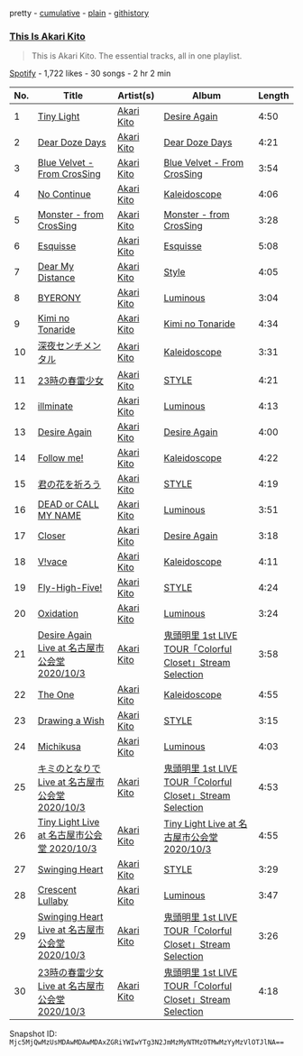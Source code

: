 pretty - [cumulative](/playlists/cumulative/37i9dQZF1DZ06evO3r997y.md) - [plain](/playlists/plain/37i9dQZF1DZ06evO3r997y) - [githistory](https://github.githistory.xyz/mackorone/spotify-playlist-archive/blob/main/playlists/plain/37i9dQZF1DZ06evO3r997y)

### [This Is Akari Kito](https://open.spotify.com/playlist/37i9dQZF1DZ06evO3r997y)

> This is Akari Kito\. The essential tracks, all in one playlist.

[Spotify](https://open.spotify.com/user/spotify) - 1,722 likes - 30 songs - 2 hr 2 min

| No. | Title | Artist(s) | Album | Length |
|---|---|---|---|---|
| 1 | [Tiny Light](https://open.spotify.com/track/3nMWM6o4pD6lAkDRPdcqvh) | [Akari Kito](https://open.spotify.com/artist/5PFOljHpjdOGpyP34FGr8S) | [Desire Again](https://open.spotify.com/album/1TNoCgbem1kKPGUgZRH2AK) | 4:50 |
| 2 | [Dear Doze Days](https://open.spotify.com/track/5yBKXF9lRmyispie9cWrrB) | [Akari Kito](https://open.spotify.com/artist/5PFOljHpjdOGpyP34FGr8S) | [Dear Doze Days](https://open.spotify.com/album/674QP8fOfl3LYuwsMHlmtr) | 4:21 |
| 3 | [Blue Velvet \- From CrosSing](https://open.spotify.com/track/1stcaK4Jiau9TzqkxujW8C) | [Akari Kito](https://open.spotify.com/artist/5PFOljHpjdOGpyP34FGr8S) | [Blue Velvet \- From CrosSing](https://open.spotify.com/album/6mjKUEAq098eWWgu5qze1Q) | 3:54 |
| 4 | [No Continue](https://open.spotify.com/track/1t0A9qPEyOEW48bj3QiXgr) | [Akari Kito](https://open.spotify.com/artist/5PFOljHpjdOGpyP34FGr8S) | [Kaleidoscope](https://open.spotify.com/album/3TyoqTtXHujGQBJ9LAA32n) | 4:06 |
| 5 | [Monster \- from CrosSing](https://open.spotify.com/track/1Hv6sMKytVlsvVao1oErWd) | [Akari Kito](https://open.spotify.com/artist/5PFOljHpjdOGpyP34FGr8S) | [Monster \- from CrosSing](https://open.spotify.com/album/0m8OQ9Xl9id1RJ4uoZf9uQ) | 3:28 |
| 6 | [Esquisse](https://open.spotify.com/track/3ntiFciUGTZcTzheQz56h9) | [Akari Kito](https://open.spotify.com/artist/5PFOljHpjdOGpyP34FGr8S) | [Esquisse](https://open.spotify.com/album/4pVpioTvYdQ01Dt9u4INXw) | 5:08 |
| 7 | [Dear My Distance](https://open.spotify.com/track/2Hskil6dTjYz6bHF0WUIw9) | [Akari Kito](https://open.spotify.com/artist/5PFOljHpjdOGpyP34FGr8S) | [Style](https://open.spotify.com/album/4qiC4VYeLzUiRS06HUH47P) | 4:05 |
| 8 | [BYERONY](https://open.spotify.com/track/5SKv76eLYPRC14ww33LWNv) | [Akari Kito](https://open.spotify.com/artist/5PFOljHpjdOGpyP34FGr8S) | [Luminous](https://open.spotify.com/album/3SxUa56iUcYT2tl1FbNSJg) | 3:04 |
| 9 | [Kimi no Tonaride](https://open.spotify.com/track/38LULZ1VrM0u9p13WT7JlZ) | [Akari Kito](https://open.spotify.com/artist/5PFOljHpjdOGpyP34FGr8S) | [Kimi no Tonaride](https://open.spotify.com/album/23CWIjCLZrE3FfZbCRQ90A) | 4:34 |
| 10 | [深夜センチメンタル](https://open.spotify.com/track/1VFiqzQ8xiq7fdbM9q4kxN) | [Akari Kito](https://open.spotify.com/artist/5PFOljHpjdOGpyP34FGr8S) | [Kaleidoscope](https://open.spotify.com/album/7sUJB7RcSlzbww6NLR3TyU) | 3:31 |
| 11 | [23時の春雷少女](https://open.spotify.com/track/1LL34cI74PJCGJq6i3o5s1) | [Akari Kito](https://open.spotify.com/artist/5PFOljHpjdOGpyP34FGr8S) | [STYLE](https://open.spotify.com/album/2QFDuTNbTa8HGukQx4e5bL) | 4:21 |
| 12 | [illminate](https://open.spotify.com/track/349R0irYWJmHAMGUp4dGe9) | [Akari Kito](https://open.spotify.com/artist/5PFOljHpjdOGpyP34FGr8S) | [Luminous](https://open.spotify.com/album/3SxUa56iUcYT2tl1FbNSJg) | 4:13 |
| 13 | [Desire Again](https://open.spotify.com/track/54a0azbxaptJ2rHofB7OzD) | [Akari Kito](https://open.spotify.com/artist/5PFOljHpjdOGpyP34FGr8S) | [Desire Again](https://open.spotify.com/album/1TNoCgbem1kKPGUgZRH2AK) | 4:00 |
| 14 | [Follow me!](https://open.spotify.com/track/53VABfq0LKJa6Ru7ZNaZAi) | [Akari Kito](https://open.spotify.com/artist/5PFOljHpjdOGpyP34FGr8S) | [Kaleidoscope](https://open.spotify.com/album/7sUJB7RcSlzbww6NLR3TyU) | 4:22 |
| 15 | [君の花を祈ろう](https://open.spotify.com/track/0ME3fGpjFjsZ1avHbZ2Lin) | [Akari Kito](https://open.spotify.com/artist/5PFOljHpjdOGpyP34FGr8S) | [STYLE](https://open.spotify.com/album/2QFDuTNbTa8HGukQx4e5bL) | 4:19 |
| 16 | [DEAD or CALL MY NAME](https://open.spotify.com/track/0r0YGLm7BJdbDvMKb01PSu) | [Akari Kito](https://open.spotify.com/artist/5PFOljHpjdOGpyP34FGr8S) | [Luminous](https://open.spotify.com/album/3SxUa56iUcYT2tl1FbNSJg) | 3:51 |
| 17 | [Closer](https://open.spotify.com/track/46DQR62IXSiU9ssucbeARZ) | [Akari Kito](https://open.spotify.com/artist/5PFOljHpjdOGpyP34FGr8S) | [Desire Again](https://open.spotify.com/album/3V5PD4Kz8oFjW9WLmd15Vr) | 3:18 |
| 18 | [V!vace](https://open.spotify.com/track/5YPWxhL7wOVsm6hP9XClnm) | [Akari Kito](https://open.spotify.com/artist/5PFOljHpjdOGpyP34FGr8S) | [Kaleidoscope](https://open.spotify.com/album/7sUJB7RcSlzbww6NLR3TyU) | 4:11 |
| 19 | [Fly\-High\-Five!](https://open.spotify.com/track/0jMIYKjbGzbWBWBqU34nZc) | [Akari Kito](https://open.spotify.com/artist/5PFOljHpjdOGpyP34FGr8S) | [STYLE](https://open.spotify.com/album/2QFDuTNbTa8HGukQx4e5bL) | 4:24 |
| 20 | [Oxidation](https://open.spotify.com/track/7JL4OxDA8P6sehYvuQRLlZ) | [Akari Kito](https://open.spotify.com/artist/5PFOljHpjdOGpyP34FGr8S) | [Luminous](https://open.spotify.com/album/3SxUa56iUcYT2tl1FbNSJg) | 3:24 |
| 21 | [Desire Again Live at 名古屋市公会堂 2020/10/3](https://open.spotify.com/track/3SV0SxIW8Hom0umB4s8N8X) | [Akari Kito](https://open.spotify.com/artist/5PFOljHpjdOGpyP34FGr8S) | [鬼頭明里 1st LIVE TOUR「Colorful Closet」Stream Selection](https://open.spotify.com/album/6QVsSElEJnjlZO0uNqUfzE) | 3:58 |
| 22 | [The One](https://open.spotify.com/track/0XEDEl9QWJhr0dSyp0frlF) | [Akari Kito](https://open.spotify.com/artist/5PFOljHpjdOGpyP34FGr8S) | [Kaleidoscope](https://open.spotify.com/album/7sUJB7RcSlzbww6NLR3TyU) | 4:55 |
| 23 | [Drawing a Wish](https://open.spotify.com/track/70dkA9hhBrGKVIY8pKBqDB) | [Akari Kito](https://open.spotify.com/artist/5PFOljHpjdOGpyP34FGr8S) | [STYLE](https://open.spotify.com/album/2QFDuTNbTa8HGukQx4e5bL) | 3:15 |
| 24 | [Michikusa](https://open.spotify.com/track/5hv0MVJIM674BfreHqMuAi) | [Akari Kito](https://open.spotify.com/artist/5PFOljHpjdOGpyP34FGr8S) | [Luminous](https://open.spotify.com/album/3SfXj9tQ7sEH4uQNltc9Aa) | 4:03 |
| 25 | [キミのとなりで Live at 名古屋市公会堂 2020/10/3](https://open.spotify.com/track/1NmGeXILbZ0MWQPH3bJHr8) | [Akari Kito](https://open.spotify.com/artist/5PFOljHpjdOGpyP34FGr8S) | [鬼頭明里 1st LIVE TOUR「Colorful Closet」Stream Selection](https://open.spotify.com/album/6QVsSElEJnjlZO0uNqUfzE) | 4:53 |
| 26 | [Tiny Light Live at 名古屋市公会堂 2020/10/3](https://open.spotify.com/track/2EEE2AZhr7DvQ8GgFTH8Bi) | [Akari Kito](https://open.spotify.com/artist/5PFOljHpjdOGpyP34FGr8S) | [Tiny Light Live at 名古屋市公会堂 2020/10/3](https://open.spotify.com/album/1rocMcQTcgdGA8tJTRP7zl) | 4:55 |
| 27 | [Swinging Heart](https://open.spotify.com/track/0yAegrVbCDH2i3VVKzwpqu) | [Akari Kito](https://open.spotify.com/artist/5PFOljHpjdOGpyP34FGr8S) | [STYLE](https://open.spotify.com/album/2QFDuTNbTa8HGukQx4e5bL) | 3:29 |
| 28 | [Crescent Lullaby](https://open.spotify.com/track/16o8ITScy3QsF24fgDHgF3) | [Akari Kito](https://open.spotify.com/artist/5PFOljHpjdOGpyP34FGr8S) | [Luminous](https://open.spotify.com/album/3SxUa56iUcYT2tl1FbNSJg) | 3:47 |
| 29 | [Swinging Heart Live at 名古屋市公会堂 2020/10/3](https://open.spotify.com/track/2RjE7zHY0etIifDYKVOGyL) | [Akari Kito](https://open.spotify.com/artist/5PFOljHpjdOGpyP34FGr8S) | [鬼頭明里 1st LIVE TOUR「Colorful Closet」Stream Selection](https://open.spotify.com/album/6QVsSElEJnjlZO0uNqUfzE) | 3:26 |
| 30 | [23時の春雷少女 Live at 名古屋市公会堂 2020/10/3](https://open.spotify.com/track/6UlS8qU6OyXMHI7LkiwyhR) | [Akari Kito](https://open.spotify.com/artist/5PFOljHpjdOGpyP34FGr8S) | [鬼頭明里 1st LIVE TOUR「Colorful Closet」Stream Selection](https://open.spotify.com/album/6QVsSElEJnjlZO0uNqUfzE) | 4:18 |

Snapshot ID: `Mjc5MjQwMzUsMDAwMDAwMDAxZGRiYWIwYTg3N2JmMzMyNTMzOTMwMzYyMzVlOTJlNA==`
